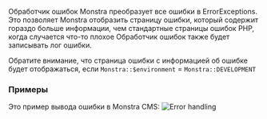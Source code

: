 Обработчик ошибок Monstra преобразует все ошибки в ErrorExceptions.
Это позволяет Monstra отобразить страницу ошибки, который содержит гораздо больше информации, чем стандартные страницы ошибок PHP, когда случается что-то плохое
Обработчик ошибок также будет записывать лог ошибки.

Обратите внимание, что страница ошибки с информацией об ошибке будет отображаться, если `Monstra::$environment` = `Monstra::DEVELOPMENT`

### Примеры

Это пример вывода ошибки в Monstra CMS:
![Error handling](http://monstra.org/public/uploads/images/general/docs/error-handling.png)
